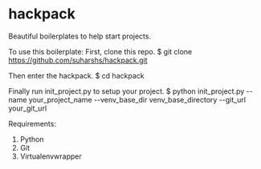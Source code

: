 hackpack
========
Beautiful boilerplates to help start projects.

To use this boilerplate:
First, clone this repo.
    $ git clone https://github.com/suharshs/hackpack.git

Then enter the hackpack.
    $ cd hackpack

Finally run init_project.py to setup your project.
    $ python init_project.py --name your_project_name --venv_base_dir venv_base_directory --git_url your_git_url


Requirements:
1. Python
2. Git
3. Virtualenvwrapper
